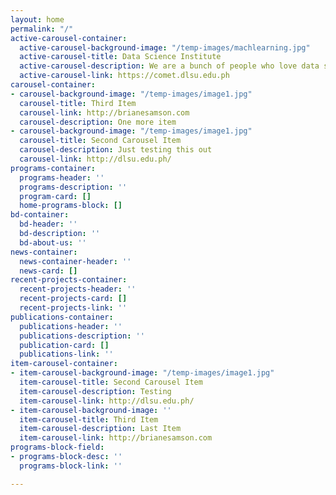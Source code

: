 ```yaml
---
layout: home
permalink: "/"
active-carousel-container:
  active-carousel-background-image: "/temp-images/machlearning.jpg"
  active-carousel-title: Data Science Institute
  active-carousel-description: We are a bunch of people who love data science.
  active-carousel-link: https://comet.dlsu.edu.ph
carousel-container:
- carousel-background-image: "/temp-images/image1.jpg"
  carousel-title: Third Item
  carousel-link: http://brianesamson.com
  carousel-description: One more item
- carousel-background-image: "/temp-images/image1.jpg"
  carousel-title: Second Carousel Item
  carousel-description: Just testing this out
  carousel-link: http://dlsu.edu.ph/
programs-container:
  programs-header: ''
  programs-description: ''
  program-card: []
  home-programs-block: []
bd-container:
  bd-header: ''
  bd-description: ''
  bd-about-us: ''
news-container:
  news-container-header: ''
  news-card: []
recent-projects-container:
  recent-projects-header: ''
  recent-projects-card: []
  recent-projects-link: ''
publications-container:
  publications-header: ''
  publications-description: ''
  publication-card: []
  publications-link: ''
item-carousel-container:
- item-carousel-background-image: "/temp-images/image1.jpg"
  item-carousel-title: Second Carousel Item
  item-carousel-description: Testing
  item-carousel-link: http://dlsu.edu.ph/
- item-carousel-background-image: ''
  item-carousel-title: Third Item
  item-carousel-description: Last Item
  item-carousel-link: http://brianesamson.com
programs-block-field:
- programs-block-desc: ''
  programs-block-link: ''

---
```

